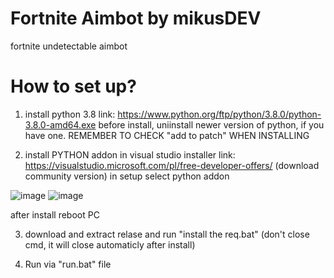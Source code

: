 # Fortnite Aimbot by mikusDEV
fortnite undetectable aimbot

# How to set up?

1. install python 3.8
link: https://www.python.org/ftp/python/3.8.0/python-3.8.0-amd64.exe
before install, uniinstall newer version of python, if you have one.
REMEMBER TO CHECK "add to patch" WHEN INSTALLING

2. install PYTHON addon in visual studio installer
link: https://visualstudio.microsoft.com/pl/free-developer-offers/
(download community version)
in setup select python addon

![image](https://user-images.githubusercontent.com/118010017/209166455-c85d95a3-f8ef-4234-9f7d-f4e057761392.png)
![image](https://user-images.githubusercontent.com/118010017/210354285-03075466-5fb5-4d1d-b8d5-f6a4c2fd17c0.png)


after install reboot PC

3. download and extract relase and run "install the req.bat" 
(don't close cmd, it will close automaticly after install)

4. Run via "run.bat" file
